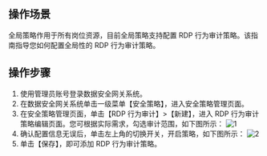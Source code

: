 ## 操作场景
全局策略作用于所有岗位资源，目前全局策略支持配置 RDP 行为审计策略。该指南指导您如何配置全局性的 RDP 行为审计策略。

## 操作步骤

1. 使用管理员账号登录数据安全网关系统。
2. 在数据安全网关系统单击一级菜单【安全策略】，进入安全策略管理页面。
3. 在安全策略管理页面，单击【RDP 行为审计】>【新建】，进入 RDP 行为审计策略编辑页面。您可根据实际需求，勾选审计范围，如下图所示：
![1](https://main.qcloudimg.com/raw/855dd5ed912d7ed7963e90f177085dca.png)
4. 确认配置信息无误后，单击左上角的切换开关，开启策略，如下图所示：
![2](https://main.qcloudimg.com/raw/3db12755b3e3bf3e33cea4a336afc274.png)
5. 单击【保存】，即可添加 RDP 行为审计策略。

